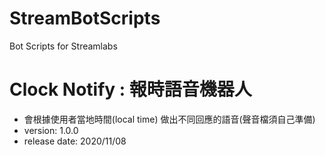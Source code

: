# StreamBotScripts
Bot Scripts for Streamlabs

# Clock Notify : 報時語音機器人

- 會根據使用者當地時間(local time) 做出不同回應的語音(聲音檔須自己準備)
- version: 1.0.0
- release date: 2020/11/08
